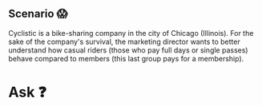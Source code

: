 ## Scenario :scream:	

Cyclistic is a bike-sharing company in the city of Chicago (Illinois). For the sake of the company's survival, the marketing director wants to better understand how casual riders (those who pay full days or single passes) behave compared to members (this last group pays for a membership).

# Ask :question:

